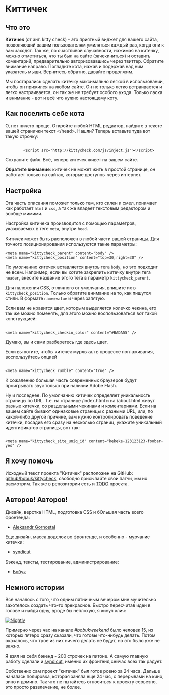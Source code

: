 # Киттичек

## Что это
**Китичек** (от анг. kitty check) - это приятный виджет для вашего сайта, позволяющий вашим пользователям умиляться каждый раз, когда они к вам заходят. Так же, по счастливой случайности, нажимая на китечку, можно отметиться, что ты был на сайте (зачекиниться) и оставить коментарий, предварительно авторизовавшись через твиттер. Обратите внимание направо. Погладьте кота, нажав и подержав над ним указатель мыши. Вернитесь обратно, давайте продолжим.

Мы постарались сделать китечку максимально легкой в использовании, чтобы он прижился на любом сайте. Он не только легко встраивается и легко настраивается, он так же не требует особого ухода. Только ласка и внимание - вот и всё что нужно настоящему коту.

## Как поселить себе кота
О, нет ничего проще. Откройте любой HTML редактор, найдите в тексте вашей странички текст &lt;/head&gt;. Нашли? Теперь вставьте туда вот такую строчку:

<code>
	    &lt;script src="http://kittycheck.com/js/inject.js"&gt;&lt;/script&gt;
</code>

Сохраните файл. Всё, теперь китечек живет на вашем сайте. 

**Обратите внимание**: китичек не может жить в простой странице, он работает только на сайтах, которые доступны через интернет.

## Настройка

Эта часть описания поможет только тем, кто силен и смел, понимает как работает `html` и `css`, а так же владеет текстовым редактором и вообще мимими.

Настройка китичека производится с помощью параметров, указываемых в теге `meta`, внутри `head`.

Китичек может быть расположен в любой части вашей страницы. Для точного позиционирования используются такие параметры:

<pre><code>&lt;meta name="kittycheck_parent" content="body" /&gt;
&lt;meta name="kittycheck_position" content="top=30,right=30" /&gt;
</code></pre>

По умолчанию китечек вставляется внутрь тега `body`, но это подходит не всем. Например, если вы хотите закрепить китечку внутри тега `header`, внесите название этого тега в параметр `kittycheck_parent`.

Для наложения CSS, отличного от умолчания, впишите их в `kittycheck_position`. Только обратите внимание на то, как пишутся стили. В формате `name=value` и через запятую.

Если вам не нравится цвет, которым выделяется колечко чекина, его так же можно поменять, для этого можно воспользоваться вот такой конструкцией:

<code>
&lt;meta name="kittycheck_checkin_color" content="#BADA55" /&gt;
</code>

Думаю, вы и сами разберетесь где здесь цвет.

Если вы хотите, чтобы китечек мурлыкал в процессе поглаживания, воспользуйтесь опцией 

<code>
&lt;meta name="kittycheck_rumble" content="true" /&gt;
</code>

К сожалению большая часть современных браузеров будут проигрывать звук только при наличии Adobe Flash.

Ну и последнее. По умолчанию китичек определяет уникальность страницы по URL. Т.е. на странице /index.html и на /about.html живут разные китечки, со раздельными чекинами и коментариями. Если на вашем сайте бывают одинаковые страницы с разными URL, или, по какой-либо другой причине, вам нужно контролировать поведение китечки, посадив его сразу на несколько страниц, укажите уникальный идентификатор страницы, вот так:

<code>
&lt;meta name="kittycheck_site_uniq_id" content="kekeke-123123123-foobar-yes" /&gt;
</code>

## Я хочу помочь
Исходный текст проекта "Китичек" расположен на GitHub: [github/bobuk/kittycheck](https://github.com/bobuk/kittycheck), свободно присылайте свои патчи, мы их расмотрим. Так же в репозитории есть и [TODO](https://github.com/bobuk/kittycheck/blob/master/TODO.md) проекта.

## Авторов! Авторов!
Дизайн, верстка HTML, подготовка CSS и бОльшая часть всего фронтенда:

* [Aleksandr Gornostal](https://github.com/gornostal)

Еще дизайн, масса доделок во фронтенде, и особенно - мурчание китечки:

* [syndicut](https://github.com/syndicut)

Бэкенд, тексты, тестирование, администрирование:

* [Бобук](http://github.com/bobuk)

## Немного истории

Всё началось с того, что одним пятничным вечером мне мучительно захотелось создать что-то прекрасное. Быстро пересчитав идеи в голове и найдя одну, вроде бы неплохую, я кинул клич:

<a href="https://twitter.com/bobuk/status/206059680844357634"><img src="http://chyo.ru/Nightly.png" alt="Nightly"/></a>

Примерно через час на канале *#bobukweekend* было человек 15, из которых пятеро сразу сказали, что готовы что-нибудь делать. Потом оказалось, что трое из них ничего делать не будут, но это было уже не важно.

Я взял на себя бэкенд - 200 строчек на питоне. А самую главную работу сделали [<Aleksandr Gornostal>](https://github.com/gornostal) и [syndicut](https://github.com/syndicut), именно их фронтенд сейчас всех так радует.

Собственно сам проект "китечек" был готов ровно за 24 часа. Дальше началась полировка, которая заняла еще 24 час, с перерывами на кино, вино и домино. Так что не пытайтесь относиться к проекту серьезно, это просто развлечение, не более.